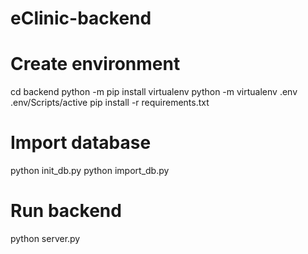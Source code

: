 # eClinic-backend

# Create environment
cd backend
python -m pip install virtualenv
python -m virtualenv .env
.env/Scripts/active
pip install -r requirements.txt

# Import database
python init_db.py
python import_db.py

# Run backend
python server.py
